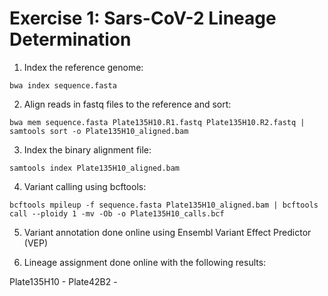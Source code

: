 # Exercise 1: Sars-CoV-2 Lineage Determination

1. Index the reference genome:

`bwa index sequence.fasta`

2. Align reads in fastq files to the reference and sort:

`bwa mem sequence.fasta Plate135H10.R1.fastq Plate135H10.R2.fastq | samtools sort -o Plate135H10_aligned.bam`

3. Index the binary alignment file:

`samtools index Plate135H10_aligned.bam`

4. Variant calling using bcftools:

`bcftools mpileup -f sequence.fasta Plate135H10_aligned.bam | bcftools call --ploidy 1 -mv -Ob -o Plate135H10_calls.bcf`

5. Variant annotation done online using Ensembl Variant Effect Predictor (VEP)

6. Lineage assignment done online with the following results:

Plate135H10 - 
Plate42B2 - 
